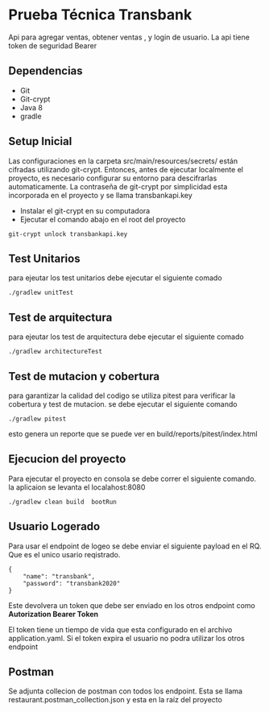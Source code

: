 # Prueba Técnica Transbank

Api para agregar ventas, obtener ventas ,   y login de usuario.  La api tiene token de seguridad Bearer

## Dependencias

* Git
* Git-crypt
* Java 8
* gradle

## Setup Inicial

Las configuraciones en la carpeta  src/main/resources/secrets/ están cifradas utilizando git-crypt. Entonces, antes de ejecutar localmente el proyecto, es necesario configurar su entorno para descifrarlas automaticamente.
La contraseña de git-crypt  por simplicidad esta incorporada en el proyecto  y se llama transbankapi.key


* Instalar el git-crypt en su computadora
* Ejecutar el comando abajo en el root del proyecto

```
git-crypt unlock transbankapi.key
```
## Test Unitarios 

para ejeutar los test unitarios  debe ejecutar el siguiente comado

```
./gradlew unitTest
```


## Test de arquitectura 

para ejeutar los test de arquitectura debe ejecutar el siguiente comado

```
./gradlew architectureTest
```

## Test de mutacion y cobertura 

para garantizar la calidad del codigo se utiliza pitest para  verificar la cobertura y test de mutacion. se debe ejecutar el siguiente comando 

```
./gradlew pitest

```

esto genera un reporte que se puede ver en build/reports/pitest/index.html

## Ejecucion del proyecto 


Para ejecutar el proyecto en consola  se debe correr el siguiente comando. la aplicaion se levanta el  localahost:8080

```
./gradlew clean build  bootRun
```



## Usuario Logerado

Para usar el endpoint de logeo   se debe enviar el siguiente payload en el RQ. Que es el unico usario reqistrado.

```
{
	"name": "transbank",
	"password": "transbank2020"
}
```

Este devolvera un token que debe ser enviado en los otros endpoint como **Autorization  Bearer Token**


El token tiene un tiempo de vida que esta configurado en el archivo application.yaml. Si el token expira el usuario no podra utilizar los otros endpoint



## Postman

Se adjunta collecion de postman  con todos los endpoint. Esta se llama restaurant.postman_collection.json  y esta en la raíz del proyecto 
